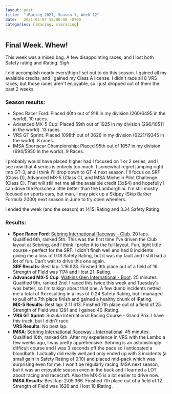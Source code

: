 ```yaml
---
layout: post
title:  "iRacing 2021, Season 1, Week 12"
date:   2021-03-07 18:00:00 -0700
categories: [iRacing, simracing]
---
```

## Final Week. Whew!

This week was a mixed bag. A few disappointing races, and I lost both Safety rating and iRating. *Sigh*

I did accomplish nearly everythign I set out to do this season. I gained all my avaialble credits, and I gained my Class A license. I didn't race all 8 VRS races, but those races aren't enjoyable, so I just dropped out of them the past 2 weeks.

### Season results:
* Spec Racer Ford: Placed 40th out of 918 in my division (260/6495 in the world). 10 races.
* Advanced MX-5 Cup: Placed 59th out of 1925 in my division (296/10511 in the world). 13 races.
* VRS GT Sprint: Placed 1098th out of 3626 in my division (6221/19345 in the world). 8 races.
* IMSA Sportscar Championship: Placed 95th out of 1057 in my division (694/5950 in the world). 9 Races.

I probably would have placed higher had I focused on 1 or 2 series, and I see now that 4 series is entirely too much. I somewhat regret jumping right into GT-3, and I think I'll drop down to GT-4 next season. I'll focus on SRF (Class D), Advanced MX-5 (Class C), and IMSA Michelin Pilot Challenge (Class C). That will still net me all the avaialble credit (3x$4) and hopefully I can drive the Porsche a little better than the Lamborghini. I'm still mostly focused on sports cars, but man, I may pick up a Skippy (Skip Barber Formula 2000) next season in June to try open wheelers.

I ended the week (and the season) at 1415 iRating and 3.34 Safety Rating.

### Results:
* **Spec Racer Ford**: [Sebring International Raceway - Club](https://members.iracing.com/membersite/member/EventResult.do?&subsessionid=37765856). 20 laps. Qualified 6th, ranked 5th. This was the first time I've driven the Club layout at Sebring, and I think I prefer it to the full layout. Fun, tight little course - perfect for the SRF. I didn't finsh well and had 8 incidents giving me a loss of 0.18 Safety Rating, but it was my fault and I still had a lot of fun. Can't wait to drive this one again.  
**SRF Results**: Best lap: 1:16.928. Finshed 9th place out of a field of 16. Strength of Field was 1174 and I lost 21 iRating.  
* **Advanced MX-5 Cup**: [Watkins Glen International - Boot](https://members.iracing.com/membersite/member/EventResult.do?&subsessionid=37736192). 25 minutes. Qualified 9th, ranked 2nd. I raced this twice this week and Tuesday's was better, so I'm talkign about that one. A few dumb incidents netted me a total of 9x resulting in a loss of 0.24 Safety Rating, but I managed to pull off a 7th place finish and gained a healthy chunk of iRating.  
**MX-5 Results**: Best lap: 2:11.613. Finshed 7th place out of a field of 25. Strength of Field was 1291 and I gained 40 iRating.
* **VRS GT Sprint**: Suzuka International Racing Course - Grand Prix. I have this track, but I didn't race.  
**VRS Results**: No best lap.
* **IMSA**: [Sebring International Raceway - International](https://members.iracing.com/membersite/member/EventResult.do?&subsessionid=37767512). 45 minutes. Qualified 10th, ranked 6th. After my experience in VRS with the Lambo a few weeks ago, I was pretty apprehensive. Sebring is an astonishingly difficult course and I was 3 seconds off the pace so I anticpated a bloodbath. I actually did really well and only ended up with 3 incidents (a small gain in Safety Rating of 0.10) and placed mid-pack which was surprising even for me. I won't be regularly racing IMSA next season, but it was an enjoyable season even in the back and I learned a LOT about racing and racecraft. Also the MX-5 is a lot easier to drive now.  
**IMSA Results**: Best lap: 2:05.366. Finshed 7th place out of a field of 12. Strength of Field was 1626 and I lost 10 iRating.
